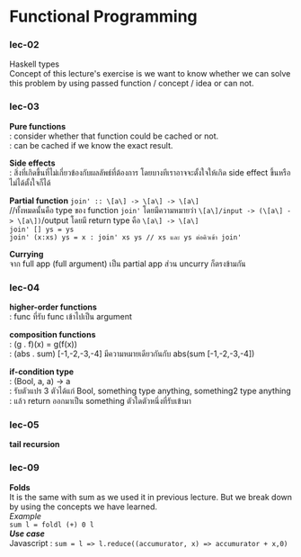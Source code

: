 # Functional Programming
### lec-02
Haskell types
<br>
Concept of this lecture's exercise is we want to know whether we can solve this problem
by using passed function / concept / idea or can not.
### lec-03
<b>Pure functions</b>
<br>: consider whether that function could be cached or not.
<br>: can be cached if we know the exact result.

<b>Side effects</b>
<br>: สิ่งที่เกิดขึ้นที่ไม่เกี่ยวข้องกับผลลัพธ์ที่ต้องการ โดยบางทีเราอาจจะตั้งใจให้เกิด side effect ขึ้นหรือไม่ได้ตั้งใจก็ได้

<b>Partial function</b>
`join' :: \[a\] -> \[a\] -> \[a\]` 
<br>//ทั้งหมดนั้นคือ type ของ function `join'`
โดยมีความหมายว่า `\[a\]/input -> (\[a\] -> \[a\])`/output โดยมี return type คือ `\[a\] -> \[a\]`
<br>`join' [] ys = ys`
<br>`join' (x:xs) ys = x : join' xs ys // xs และ ys ต่อคิวเข้า join'`

<b>Currying</b>
<br>จาก full app (full argument) เป็น partial app ส่วน uncurry ก็ตรงข้ามกัน

### lec-04
<b>higher-order functions</b>
<br>: func ที่รับ func เข้าไปเป็น argument

<b>composition functions</b>
<br>: (g . f)(x) = g(f(x))
<br>: (abs . sum) [-1,-2,-3,-4] มีความหมายเดียวกันกับ abs(sum [-1,-2,-3,-4])

<b>if-condition type</b>
<br>: (Bool, a, a) -> a
<br>: รับตัวแปร 3 ตัวได้แก่ Bool, something type anything, something2 type anything
<br>: แล้ว return ออกมาเป็น something ตัวใดตัวหนึ่งที่รับเข้ามา

### lec-05
<b>tail recursion</b>

### lec-09
<b>Folds</b>
<br> It is the same with sum as we used it in previous lecture. But we break down by using the concepts we have learned.
<br><i>Example</i>
<br>`sum l = foldl (+) 0 l`
<br><b><i>Use case</i></b>
<br>Javascript : `sum = l => l.reduce((accumurator, x) => accumurator + x,0)`
